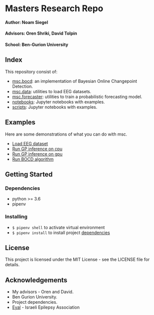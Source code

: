 # Masters Research Repo

#### Author: Noam Siegel
#### Advisors: Oren Shriki, David Tolpin
#### School: Ben-Gurion University


## Index

This repository consist of:

* [msc.bocd](msc/bocd): an implementation of Bayesian Online Changepoint Detection.
* [msc.data](msc/data): utilities to load EEG datasets.
* [msc.forecaster](msc/forecaster): utilities to train a probabilistic forecasting model. 
* [notebooks](notebooks): Jupyter notebooks with examples.
* [scripts](scripts): Jupyter notebooks with examples.

## Examples
Here are some demonstrations of what you can do with msc.

* [Load EEG dataset](notebooks/demos/load_eeg_data.ipynb)
* [Run GP inference on cpu](notebooks/demos/demo_GP_workflow.ipynb)
* [Run GP inference on gpu](notebooks/demos/demo_GP_workflow_gpu.ipynb)
* [Run BOCD algorithm](notebooks/demos/simple_bayesian_online_changepoint_detection.ipynb)

## Getting Started
### Dependencies

* python >= 3.6
* pipenv

### Installing

* `$ pipenv shell` to activate virtual environment
* `$ pipenv install` to install project [dependencies](Pipfile)


## License
This project is licensed under the MIT License - see the LICENSE file for details.

## Acknowledgements

* My advisors - Oren and David.
* Ben Gurion University.
* Project dependencies.
* [Eyal](http://www.epilepsy.org.il/) - Israeli Epilepsy Association 
